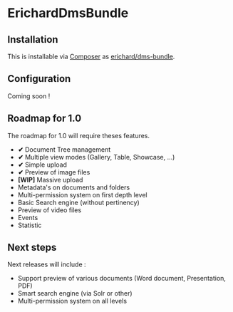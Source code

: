 ErichardDmsBundle
=================

Installation
------------

This is installable via [Composer](https://getcomposer.org/) as [erichard/dms-bundle](https://packagist.org/packages/erichard/dms-bundle).

Configuration
-------------

Coming soon !


Roadmap for 1.0
---------------

The roadmap for 1.0 will require theses features.

  - **✔** Document Tree management
  - **✔** Multiple view modes (Gallery, Table, Showcase, ...)
  - **✔** Simple upload
  - **✔** Preview of image files
  - **[WIP]** Massive upload
  - Metadata's on documents and folders
  - Multi-permission system on first depth level
  - Basic Search engine (without pertinency)
  - Preview of video files
  - Events
  - Statistic

Next steps
----------

Next releases will include :

  - Support preview of various documents (Word document, Presentation, PDF)
  - Smart search engine (via Solr or other)
  - Multi-permission system on all levels
